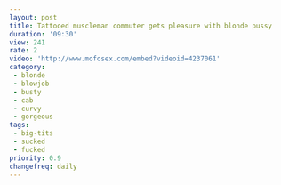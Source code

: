 ```yaml
---
layout: post
title: Tattooed muscleman commuter gets pleasure with blonde pussy
duration: '09:30'
view: 241
rate: 2
video: 'http://www.mofosex.com/embed?videoid=4237061'
category:
 - blonde
 - blowjob
 - busty
 - cab
 - curvy
 - gorgeous
tags: 
 - big-tits
 - sucked
 - fucked
priority: 0.9
changefreq: daily
---
```

